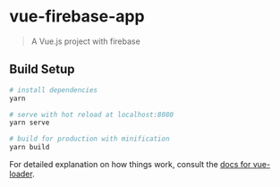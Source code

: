 # vue-firebase-app

> A Vue.js project with firebase

## Build Setup

```bash
# install dependencies
yarn

# serve with hot reload at localhost:8080
yarn serve

# build for production with minification
yarn build
```

For detailed explanation on how things work, consult the [docs for vue-loader](http://vuejs.github.io/vue-loader).
